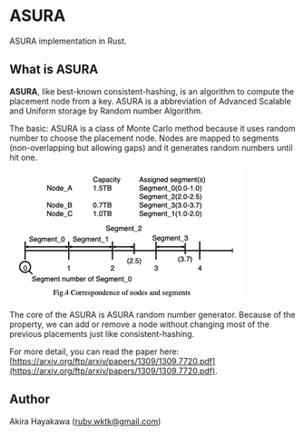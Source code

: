 # ASURA

ASURA implementation in Rust.

## What is ASURA

**ASURA**, like best-known consistent-hashing, is an algorithm to compute the placement node from a key. ASURA is a abbreviation of Advanced Scalable
and Uniform storage by Random number Algorithm.

The basic: ASURA is a class of Monte Carlo method because it uses random number to choose the placement node. Nodes are mapped to segments (non-overlapping but allowing gaps) and it generates random numbers until hit one.

![](algorithm-segments.png)

The core of the ASURA is ASURA random number generator. Because of the property, we can add or remove a node without changing most of the previous placements just like consistent-hashing.

For more detail, you can read the paper here: [https://arxiv.org/ftp/arxiv/papers/1309/1309.7720.pdf](https://arxiv.org/ftp/arxiv/papers/1309/1309.7720.pdf).
## Author

Akira Hayakawa (ruby.wktk@gmail.com)